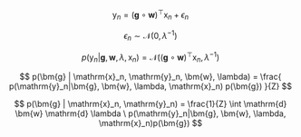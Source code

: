 
$$
\mathrm{y}_n = (\bm{g} \circ \bm{w})^{\top}\mathrm{x}_n + \epsilon_n
$$

$$
\epsilon_n \sim \mathcal{N}(0, \lambda^{-1})
$$

$$
p(\mathrm{y}_n|\bm{g}, \bm{w}, \lambda, \mathrm{x}_n) = \mathcal{N}\left ((\bm{g} \circ \bm{w})^{\top}\mathrm{x}_n, \lambda^{-1} \right)
$$

$$
p(\bm{g} | \mathrm{x}_n, \mathrm{y}_n, \bm{w}, \lambda) = \frac{ p(\mathrm{y}_n|\bm{g}, \bm{w}, \lambda, \mathrm{x}_n) p(\bm{g}) }{Z}
$$

$$
p(\bm{g} | \mathrm{x}_n, \mathrm{y}_n) = \frac{1}{Z} \int \mathrm{d} \bm{w} \mathrm{d} \lambda \ p(\mathrm{y}_n|\bm{g}, \bm{w}, \lambda, \mathrm{x}_n)p(\bm{g})
$$

